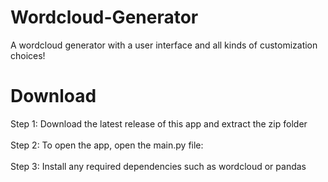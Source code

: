 # Wordcloud-Generator
A wordcloud generator with a user interface and all kinds of customization choices!

# Download
Step 1: Download the latest release of this app and extract the zip folder</br>
</br>
Step 2: To open the app, open the main.py file:
</br>
</br>
Step 3: Install any required dependencies such as wordcloud or pandas

